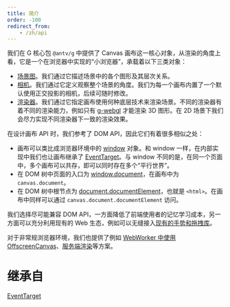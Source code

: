 ```yaml
---
title: 简介
order: -100
redirect_from:
    - /zh/api
---
```


我们在 G 核心包 `@antv/g` 中提供了 Canvas 画布这一核心对象，从渲染的角度上看，它是一个在浏览器中实现的“小浏览器”，承载着以下三类对象：

-   [场景图](/zh/api/canvas/scenegraph-lifecycle)。我们通过它描述场景中的各个图形及其层次关系。
-   [相机](/zh/api/camera/intro)。我们通过它定义观察整个场景的角度。我们为每一个画布内置了一个默认使用正交投影的相机，后续可随时修改。
-   [渲染器](/zh/api/renderer/intro)。我们通过它指定画布使用何种底层技术来渲染场景。不同的渲染器有着不同的渲染能力，例如只有 [g-webgl](/zh/api/renderer/webgl) 才能渲染 3D 图形。在 2D 场景下我们会尽力实现不同渲染器下一致的渲染效果。

在设计画布 API 时，我们参考了 DOM API，因此它们有着很多相似之处：

-   画布可以类比成浏览器环境中的 [window](https://developer.mozilla.org/en-US/docs/Web/API/Window) 对象。和 window 一样，在内部实现中我们也让画布继承了 [EventTarget](/zh/api/builtin-objects/event-target)。与 window 不同的是，在同一个页面中，多个画布可以共存，即可以同时存在多个“平行世界”。
-   在 DOM 树中页面的入口为 [window.document](https://developer.mozilla.org/en-US/docs/Web/API/Document)，在画布中为 `canvas.document`。
-   在 DOM 树中根节点为 [document.documentElement](https://developer.mozilla.org/en-US/docs/Web/API/Document/documentElement)，也就是 `<html>`。在画布中同样可以通过 `canvas.document.documentElement` 访问。

我们选择尽可能兼容 DOM API，一方面降低了前端使用者的记忆学习成本，另一方面可以充分利用现有的 Web 生态，例如可以无缝接入[现有的手势和拖拽库](/zh/api/event/gesture-dragndrop)。

对于非常规浏览器环境，我们也提供了例如 [WebWorker 中使用 OffscreenCanvas](/zh/api/canvas/offscreen-canvas-ssr)、[服务端渲染](/zh/api/canvas/offscreen-canvas-ssr)等方案。

# 继承自

[EventTarget](/zh/api/builtin-objects/event-target)
